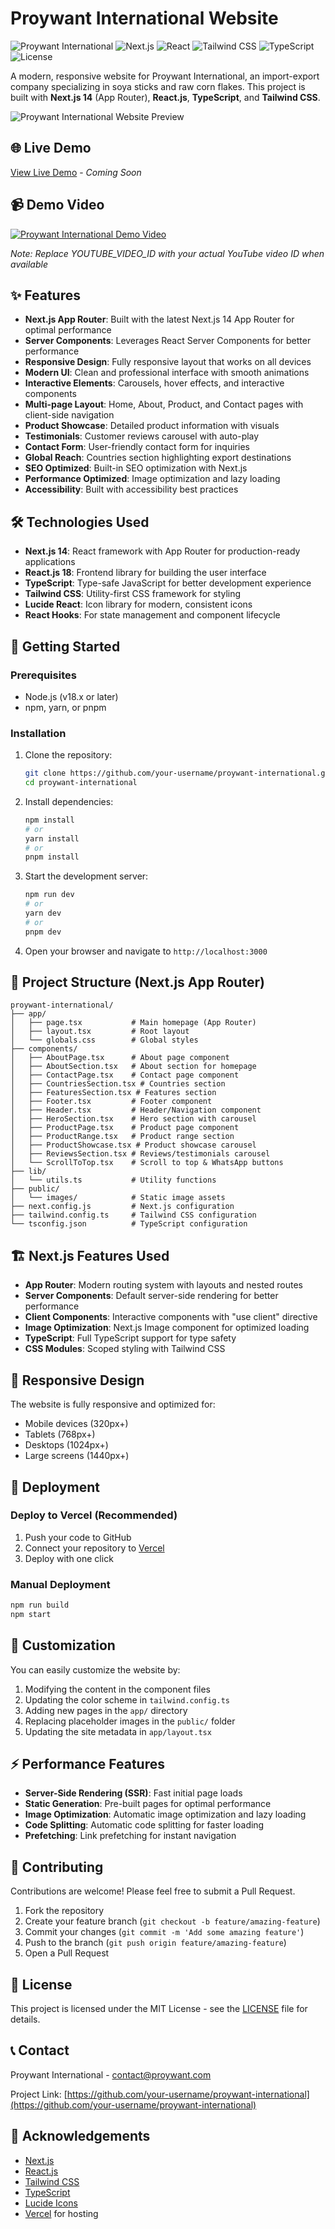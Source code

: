 # Proywant International Website

![Proywant International](https://img.shields.io/badge/Proywant-International-blue)
![Next.js](https://img.shields.io/badge/Next.js-14.x-black)
![React](https://img.shields.io/badge/React-18.x-blue)
![Tailwind CSS](https://img.shields.io/badge/Tailwind_CSS-3.x-38B2AC)
![TypeScript](https://img.shields.io/badge/TypeScript-5.x-blue)
![License](https://img.shields.io/badge/License-MIT-green)

A modern, responsive website for Proywant International, an import-export company specializing in soya sticks and raw corn flakes. This project is built with **Next.js 14** (App Router), **React.js**, **TypeScript**, and **Tailwind CSS**.

![Proywant International Website Preview](https://via.placeholder.com/800x400?text=Proywant+International+Website)

## 🌐 Live Demo

[View Live Demo](https://proywant-international.vercel.app) - *Coming Soon*

## 📹 Demo Video

[![Proywant International Demo Video](https://img.youtube.com/vi/YOUTUBE_VIDEO_ID/0.jpg)](https://www.youtube.com/watch?v=YOUTUBE_VIDEO_ID)

*Note: Replace YOUTUBE_VIDEO_ID with your actual YouTube video ID when available*

## ✨ Features

- **Next.js App Router**: Built with the latest Next.js 14 App Router for optimal performance
- **Server Components**: Leverages React Server Components for better performance
- **Responsive Design**: Fully responsive layout that works on all devices
- **Modern UI**: Clean and professional interface with smooth animations
- **Interactive Elements**: Carousels, hover effects, and interactive components
- **Multi-page Layout**: Home, About, Product, and Contact pages with client-side navigation
- **Product Showcase**: Detailed product information with visuals
- **Testimonials**: Customer reviews carousel with auto-play
- **Contact Form**: User-friendly contact form for inquiries
- **Global Reach**: Countries section highlighting export destinations
- **SEO Optimized**: Built-in SEO optimization with Next.js
- **Performance Optimized**: Image optimization and lazy loading
- **Accessibility**: Built with accessibility best practices

## 🛠️ Technologies Used

- **Next.js 14**: React framework with App Router for production-ready applications
- **React.js 18**: Frontend library for building the user interface
- **TypeScript**: Type-safe JavaScript for better development experience
- **Tailwind CSS**: Utility-first CSS framework for styling
- **Lucide React**: Icon library for modern, consistent icons
- **React Hooks**: For state management and component lifecycle

## 🚀 Getting Started

### Prerequisites

- Node.js (v18.x or later)
- npm, yarn, or pnpm

### Installation

1. Clone the repository:
   ```bash
   git clone https://github.com/your-username/proywant-international.git
   cd proywant-international
   ```

2. Install dependencies:
   ```bash
   npm install
   # or
   yarn install
   # or
   pnpm install
   ```

3. Start the development server:
   ```bash
   npm run dev
   # or
   yarn dev
   # or
   pnpm dev
   ```

4. Open your browser and navigate to `http://localhost:3000`

## 📁 Project Structure (Next.js App Router)

```
proywant-international/
├── app/
│   ├── page.tsx           # Main homepage (App Router)
│   ├── layout.tsx         # Root layout
│   └── globals.css        # Global styles
├── components/
│   ├── AboutPage.tsx      # About page component
│   ├── AboutSection.tsx   # About section for homepage
│   ├── ContactPage.tsx    # Contact page component
│   ├── CountriesSection.tsx # Countries section
│   ├── FeaturesSection.tsx # Features section
│   ├── Footer.tsx         # Footer component
│   ├── Header.tsx         # Header/Navigation component
│   ├── HeroSection.tsx    # Hero section with carousel
│   ├── ProductPage.tsx    # Product page component
│   ├── ProductRange.tsx   # Product range section
│   ├── ProductShowcase.tsx # Product showcase carousel
│   ├── ReviewsSection.tsx # Reviews/testimonials carousel
│   └── ScrollToTop.tsx    # Scroll to top & WhatsApp buttons
├── lib/
│   └── utils.ts           # Utility functions
├── public/
│   └── images/            # Static image assets
├── next.config.js         # Next.js configuration
├── tailwind.config.ts     # Tailwind CSS configuration
└── tsconfig.json          # TypeScript configuration
```

## 🏗️ Next.js Features Used

- **App Router**: Modern routing system with layouts and nested routes
- **Server Components**: Default server-side rendering for better performance
- **Client Components**: Interactive components with "use client" directive
- **Image Optimization**: Next.js Image component for optimized loading
- **TypeScript**: Full TypeScript support for type safety
- **CSS Modules**: Scoped styling with Tailwind CSS

## 📱 Responsive Design

The website is fully responsive and optimized for:
- Mobile devices (320px+)
- Tablets (768px+)
- Desktops (1024px+)
- Large screens (1440px+)

## 🚀 Deployment

### Deploy to Vercel (Recommended)

1. Push your code to GitHub
2. Connect your repository to [Vercel](https://vercel.com)
3. Deploy with one click

### Manual Deployment

```bash
npm run build
npm start
```

## 🔧 Customization

You can easily customize the website by:

1. Modifying the content in the component files
2. Updating the color scheme in `tailwind.config.ts`
3. Adding new pages in the `app/` directory
4. Replacing placeholder images in the `public/` folder
5. Updating the site metadata in `app/layout.tsx`

## ⚡ Performance Features

- **Server-Side Rendering (SSR)**: Fast initial page loads
- **Static Generation**: Pre-built pages for optimal performance
- **Image Optimization**: Automatic image optimization and lazy loading
- **Code Splitting**: Automatic code splitting for faster loading
- **Prefetching**: Link prefetching for instant navigation

## 🤝 Contributing

Contributions are welcome! Please feel free to submit a Pull Request.

1. Fork the repository
2. Create your feature branch (`git checkout -b feature/amazing-feature`)
3. Commit your changes (`git commit -m 'Add some amazing feature'`)
4. Push to the branch (`git push origin feature/amazing-feature`)
5. Open a Pull Request

## 📄 License

This project is licensed under the MIT License - see the [LICENSE](LICENSE) file for details.

## 📞 Contact

Proywant International - [contact@proywant.com](mailto:contact@proywant.com)

Project Link: [https://github.com/your-username/proywant-international](https://github.com/your-username/proywant-international)

## 🙏 Acknowledgements

- [Next.js](https://nextjs.org/)
- [React.js](https://reactjs.org/)
- [Tailwind CSS](https://tailwindcss.com/)
- [TypeScript](https://www.typescriptlang.org/)
- [Lucide Icons](https://lucide.dev/)
- [Vercel](https://vercel.com/) for hosting
```


